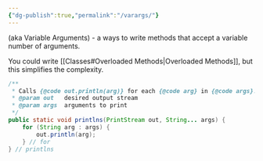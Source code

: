 ```yaml
---
{"dg-publish":true,"permalink":"/varargs/"}
---
```


(aka Variable Arguments) - a ways to write methods that accept a variable number of arguments. 

You could write [[Classes#Overloaded Methods\|Overloaded Methods]], but this simplifies the complexity. 

```java
/**
 * Calls {@code out.println(arg)} for each {@code arg} in {@code args}.
 * @param out   desired output stream
 * @param args  arguments to print
 */
public static void printlns(PrintStream out, String... args) {
    for (String arg : args) {
        out.println(arg);
    } // for
} // printlns
```